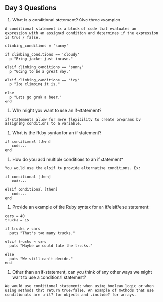 ## Day 3 Questions

1. What is a conditional statement? Give three examples.
```
A conditional statement is a block of code that evaluates an expression with an assigned condition and determines if the expression is true / false.

climbing_conditions = 'sunny'

if climbing_conditions == 'cloudy'
  p "Bring jacket just incase."

elsif climbing_conditions == 'sunny'
  p "Going to be a great day."

elsif climbing_conditions == 'icy'
  p "Ice climbing it is."

else
  p "Lets go grab a beer."
end
```

1. Why might you want to use an if-statement?
```
if-statements allow for more flexibility to create programs by assigning conditions to a variable.
```

1. What is the Ruby syntax for an if statement?
```
if conditional [then]
   code...
end
```

1. How do you add multiple conditions to an if statement?
```
You would use the elsif to provide alternative conditions. Ex:

if conditional [then]
   code...

elsif conditional [then]
   code...
end
```

1. Provide an example of the Ruby syntax for an if/elsif/else statement:
```
cars = 40
trucks = 15

if trucks > cars
  puts "That's too many trucks."

elsif trucks < cars
  puts "Maybe we could take the trucks."

else
  puts "We still can't decide."
end
```

1. Other than an if-statement, can you think of any other ways we might want to use a conditional statement?
```
We would use conditional statements when using boolean logic or when using methods that return true/false. An example of methods that use conditionals are .nil? for objects and .include? for arrays.
```
